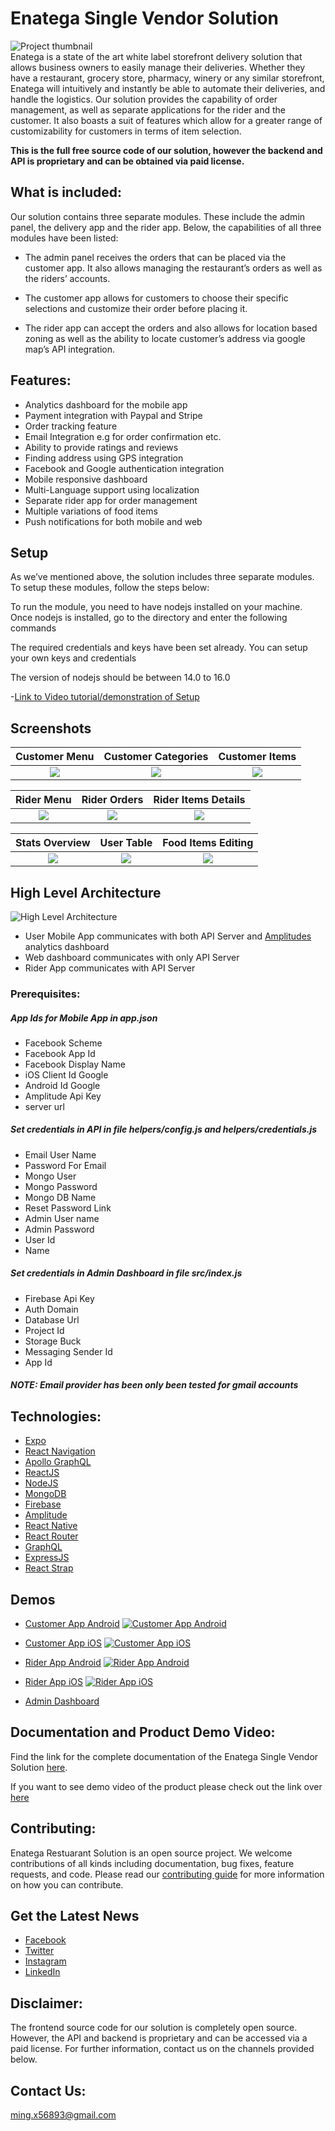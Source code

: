 # Enatega Single Vendor Solution

![Project thumbnail](./contributingGuides/thumbnail.png)
<br/>
Enatega is a state of the art white label storefront delivery solution that allows business owners to easily manage their deliveries. Whether they have a restaurant, grocery store, pharmacy, winery or any similar storefront, Enatega will intuitively and instantly be able to automate their deliveries, and handle the logistics. Our solution provides the capability of order management, as well as separate applications for the rider and the customer. It also boasts a suit of features which allow for a greater range of customizability for customers in terms of item selection.

<b>This is the full free source code of our solution, however the backend and API is proprietary and can be obtained via paid license.</b>

## What is included:

Our solution contains three separate modules. These include the admin panel, the delivery app and the rider app. Below, the capabilities of all three modules have been listed:

- The admin panel receives the orders that can be placed via the customer app. It also allows managing the restaurant’s orders as well as the riders’ accounts.

- The customer app allows for customers to choose their specific selections and customize their order before placing it.

- The rider app can accept the orders and also allows for location based zoning as well as the ability to locate customer’s address via google map’s API integration.

## Features:

- Analytics dashboard for the mobile app
- Payment integration with Paypal and Stripe
- Order tracking feature
- Email Integration e.g for order confirmation etc.
- Ability to provide ratings and reviews
- Finding address using GPS integration
- Facebook and Google authentication integration
- Mobile responsive dashboard
- Multi-Language support using localization
- Separate rider app for order management
- Multiple variations of food items
- Push notifications for both mobile and web

## Setup

As we’ve mentioned above, the solution includes three separate modules. To setup these modules, follow the steps below:

To run the module, you need to have nodejs installed on your machine. Once nodejs is installed, go to the directory and enter the following commands

The required credentials and keys have been set already. You can setup your own keys and credentials

The version of nodejs should be between 14.0 to 16.0

-[Link to Video tutorial/demonstration of Setup](https://enatega-1.gitbook.io/enatega-multivendor/configurations/google-maps-api-keys)

## Screenshots

|                    Customer Menu                     |                 Customer Categories                  |                    Customer Items                    |
| :--------------------------------------------------: | :--------------------------------------------------: | :--------------------------------------------------: |
| ![](./contributingGuides/screenshots/customer1.jpeg) | ![](./contributingGuides/screenshots/customer2.jpeg) | ![](./contributingGuides/screenshots/customer3.jpeg) |

|                    Rider Menu                     |                   Rider Orders                    |                Rider Items Details                |
| :-----------------------------------------------: | :-----------------------------------------------: | :-----------------------------------------------: |
| ![](./contributingGuides/screenshots/rider1.jpeg) | ![](./contributingGuides/screenshots/rider2.jpeg) | ![](./contributingGuides/screenshots/rider3.jpeg) |

|                  Stats Overview                   |                    User Table                     |                Food Items Editing                 |
| :-----------------------------------------------: | :-----------------------------------------------: | :-----------------------------------------------: |
| ![](./contributingGuides/screenshots/admin1.jpeg) | ![](./contributingGuides/screenshots/admin2.jpeg) | ![](./contributingGuides/screenshots/admin3.jpeg) |

## High Level Architecture

![High Level Architecture](./contributingGuides/screenshots/HighArchitectDiagram.png)

- User Mobile App communicates with both API Server and [Amplitudes](https://amplitude.com/) analytics dashboard
- Web dashboard communicates with only API Server
- Rider App communicates with API Server

### Prerequisites:

##### App Ids for Mobile App in app.json

- Facebook Scheme
- Facebook App Id
- Facebook Display Name
- iOS Client Id Google
- Android Id Google
- Amplitude Api Key
- server url

##### Set credentials in API in file helpers/config.js and helpers/credentials.js

- Email User Name
- Password For Email
- Mongo User
- Mongo Password
- Mongo DB Name
- Reset Password Link
- Admin User name
- Admin Password
- User Id
- Name

##### Set credentials in Admin Dashboard in file src/index.js

- Firebase Api Key
- Auth Domain
- Database Url
- Project Id
- Storage Buck
- Messaging Sender Id
- App Id

##### NOTE: Email provider has been only been tested for gmail accounts

## Technologies:

- [Expo](https://expo.dev/)
- [React Navigation](https://reactnavigation.org/)
- [Apollo GraphQL](https://www.apollographql.com/)
- [ReactJS](https://reactjs.org/)
- [NodeJS](https://nodejs.org/en/)
- [MongoDB](https://www.mongodb.com/)
- [Firebase](https://firebase.google.com/)
- [Amplitude](https://amplitude.com/)
- [React Native](https://reactnative.dev/)
- [React Router](https://reactrouter.com/)
- [GraphQL](https://graphql.org/)
- [ExpressJS](https://expressjs.com/)
- [React Strap](https://reactstrap.github.io/)

## Demos

- [Customer App Android](https://play.google.com/store/apps/details?id=com.enatega.vendor)
  [![Customer App Android](https://user-images.githubusercontent.com/551004/29770692-a20975c6-8bc6-11e7-8ab0-1cde275496e0.png)](https://play.google.com/store/apps/details?id=com.enatega.vendor)

- [Customer App iOS](https://apps.apple.com/pk/app/enatega/id1493209281)
  [![Customer App iOS](https://user-images.githubusercontent.com/551004/29770691-a2082ff4-8bc6-11e7-89a6-964cd405ea8e.png)](https://apps.apple.com/pk/app/enatega/id1493209281)

- [Rider App Android](https://play.google.com/store/apps/details?id=com.enatega.rider)
  [![Rider App Android](https://user-images.githubusercontent.com/551004/29770692-a20975c6-8bc6-11e7-8ab0-1cde275496e0.png)](https://play.google.com/store/apps/details?id=com.enatega.rider)

- [Rider App iOS](https://apps.apple.com/pk/app/enatega-rider-app/id1493291047)
  [![Rider App iOS](https://user-images.githubusercontent.com/551004/29770691-a2082ff4-8bc6-11e7-89a6-964cd405ea8e.png)](https://apps.apple.com/pk/app/enatega-rider-app/id1493291047)

- [Admin Dashboard](https://inspiring-kirch-8454fc.netlify.app/)

## Documentation and Product Demo Video:

Find the link for the complete documentation of the Enatega Single Vendor Solution [here](https://ninjas-code.gitbook.io/enatega-full-app/).

If you want to see demo video of the product please check out the link over [here](https://www.youtube.com/watch?v=AWbdt9GX1t4&t=3s&ab_channel=NinjasCode)

## Contributing:

Enatega Restuarant Solution is an open source project. We welcome contributions of all kinds including documentation, bug fixes, feature requests, and code. Please read our [contributing guide](./contributingGuides/CONTRIBUTING.md) for more information on how you can contribute.

## Get the Latest News

- [Facebook](https://www.facebook.com/enatega)
- [Twitter](https://twitter.com/EnategaA)
- [Instagram](https://www.instagram.com/enatega.nb/)
- [LinkedIn](https://www.linkedin.com/company/14583783/)

## Disclaimer:

The frontend source code for our solution is completely open source. However, the API and backend is proprietary and can be accessed via a paid license. For further information, contact us on the channels provided below.

## Contact Us:

ming.x56893@gmail.com
